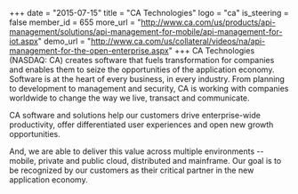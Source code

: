 +++
date = "2015-07-15"
title = "CA Technologies"
logo = "ca"
is_steering = false
member_id = 655
more_url = "http://www.ca.com/us/products/api-management/solutions/api-management-for-mobile/api-management-for-iot.aspx"
demo_url = "http://www.ca.com/us/collateral/videos/na/api-management-for-the-open-enterprise.aspx"
+++
CA Technologies (NASDAQ: CA) creates software that fuels transformation for companies and enables them to seize the opportunities of the application economy. Software is at the heart of every business, in every industry. From planning to development to management and security, CA is working with companies worldwide to change the way we live, transact and communicate.

CA software and solutions help our customers drive enterprise-wide productivity, offer differentiated user experiences and open new growth opportunities.

And, we are able to deliver this value across multiple environments -- mobile, private and public cloud, distributed and mainframe. Our goal is to be recognized by our customers as their critical partner in the new application economy.